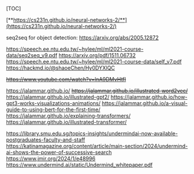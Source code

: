 [TOC]

[**https://cs231n.github.io/neural-networks-2/**](https://cs231n.github.io/neural-networks-2/)

seq2seq for object detection:
 https://arxiv.org/abs/2005.12872

https://speech.ee.ntu.edu.tw/~hylee/ml/ml2021-course-data/seq2seq_v9.pdf
https://arxiv.org/pdf/1511.06732
https://speech.ee.ntu.edu.tw/~hylee/ml/ml2021-course-data/self_v7.pdf
https://hackmd.io/@shaoeChen/Hy0DYXlQC


~~https://www.youtube.com/watch?v=lnA9DMvHtfI~~

https://jalammar.github.io/
~~https://jalammar.github.io/illustrated-word2vec/~~
https://jalammar.github.io/illustrated-gpt2/
https://jalammar.github.io/how-gpt3-works-visualizations-animations/
https://jalammar.github.io/a-visual-guide-to-using-bert-for-the-first-time/
https://jalammar.github.io/explaining-transformers/
https://jalammar.github.io/illustrated-transformer/


https://library.smu.edu.sg/topics-insights/undermindai-now-available-postgraduates-faculty-and-staff
https://katinamagazine.org/content/article/main-section/2024/undermind-ai-shows-the-power-of-successive-search
https://www.jmir.org/2024/1/e48996
https://www.undermind.ai/static/Undermind_whitepaper.pdf

